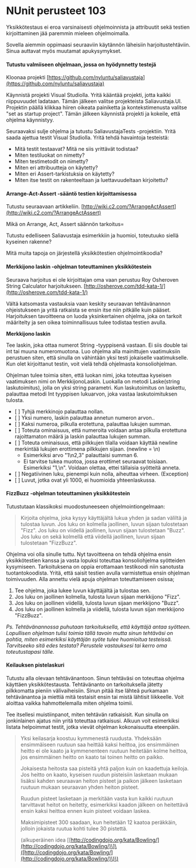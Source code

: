 # NUnit perusteet 103



Yksikkötestaus ei eroa varsinaisesti ohjelmoinnista ja attribuutit sekä testien kirjoittaminen jää paremmin mieleen ohjelmoimalla.

Sovella aiemmin oppimaasi seuraaviin käytännön läheisiin harjoitustehtäviin. Sinua auttavat myös muutamat apukysymykset.

#### Tutustu valmiiseen ohjelmaan, jossa on hyödynnetty testejä <a id="tutustu-valmiiseen-ohjelmaan-jossa-on-hy%C3%B6dynnetty-testej%C3%A4"></a>

Kloonaa projekti [https://github.com/nyluntu/saliavustaja](https://github.com/nyluntu/saliavustaja)

Käynnistä projekti Visual Studiolla. Yritä kääntää projekti, jotta kaikki riippuvuudet ladataan. Tämän jälkeen valitse projekteista Saliavustaja.UI. Projektin päällä klikkaa hiiren oikeata painiketta ja kontekstimenusta valitse "set as startup project". Tämän jälkeen käynnistä projekti ja kokeile, että ohjelma käynnistyy.

Seuraavaksi sulje ohjelma ja tutustu SaliavustajaTests -projektiin. Yritä saada ajettua testit Visual Studiolla. Yritä tehdä havaintoja testeistä:

* Mitä testit testaavat? Mitä ne siis yrittävät todistaa?
* Miten testiluokat on nimetty?
* Miten testimetodit on nimetty?
* Miten eri attribuutteja on käytetty?
* Miten eri Assert-tarkistuksia on käytetty?
* Miten itse testit on rakenteeltaan ja luettavuudeltaan kirjoitettu?

#### Arrange-Act-Assert -sääntö testien kirjoittamisessa <a id="arrange-act-assert--s%C3%A4%C3%A4nt%C3%B6-testien-kirjoittamisessa"></a>

Tutustu seuraavaan artikkeliin. [http://wiki.c2.com/?ArrangeActAssert](http://wiki.c2.com/?ArrangeActAssert)

Mikä on Arrange, Act, Assert säännön tarkoitus=

Tutustu edelliseen Saliavustaja esimerkkiin ja huomioi, toteutuuko siellä kyseinen rakenne?

Mitä muita tapoja on järjestellä yksikkötestien ohjelmointikoodia?

#### Merkkijono laskin -ohjelman toteuttaminen yksikkötestein <a id="merkkijono-laskin--ohjelman-toteuttaminen-yksikk%C3%B6testein"></a>

Seuraava harjoitus ei ole kirjoittajan oma vaan perustuu Roy Osheroven String Calculator harjoitukseen. [http://osherove.com/tdd-kata-1/](http://osherove.com/tdd-kata-1/)

Vältä katsomasta vastauksia vaan keskity seuraavan tehtävänannon ohjeistukseen ja yritä ratkaista se ensin itse niin pitkälle kuin pääset. Harjoituksen tavoitteena on luoda yksinkertainen ohjelma, joka on tarkoit määritelty ja sen oikea toiminnallisuus tulee todistaa testien avulla.

**Merkkijono laskin**

Tee laskin, joka ottaa numerot String -tyyppisenä vastaan. Ei siis double tai int tai muuna numeromuotona. Luo ohjelma alla mainittujen vaatimuksiin perustuen siten, että sinulla on vähintään yksi testi jokaiselle vaatimukselle. Kun olet kirjoittanut testin, voit vielä tehdä ohjelmasta konsoliohjelman.

Ohjelman tulee toimia siten, että luokan nimi, joka toteuttaa kyseisen vaatimuksen nimi on MerkkijonoLaskin. Luokalla on metodi Laske\(string laskutoimitus\), jolla on yksi string parametri. Kun laskutoimitus on laskettu, palauttaa metodi Int tyyppisen lukuarvon, joka vastaa laskutoimituksen tulosta.

* \[ \] Tyhjä merkkinojo palauttaa nollan.
* \[ \] Yksi numero, laskin palauttaa annetun numeron arvon..
* \[ \] Kaksi numeroa, pilkulla erotettuna, palauttaa lukujen summan.
* \[ \] Toteuta ominaisuus, että numeroita voidaan antaa pilkulla erotettuna rajoittamaton määrä ja laskin palauttaa lukujen summan.
* \[ \] Toteuta ominaisuus, että pilkkujen tilalla voidaan käyttää newline merkintää lukujen erottimena pilkkujen sijaan. \(newline = \n\)
  * Esimerkiksi arvo "1\n2,3" palauttaisi summan 6.
  * Ei tarvitse tukea muotoa, jossa erottimet seuraavat toisiaan. Esimerkiksi "1,\n". Voidaan olettaa, ettei tällaisia syötteitä anneta.
* \[ \] Negatiivinen luku, pienempi kuin nolla, aiheuttaa virheen. \(Exception\)
* \[ \] Luvut, jotka ovat yli 1000, ei huomioida yhteenlaskussa.

#### FizzBuzz -ohjelman toteuttaminen yksikkötestein <a id="fizzbuzz--ohjelman-toteuttaminen-yksikk%C3%B6testein"></a>

Tutustutaan klassikoksi muodostuneeseen ohjelmointiongelmaan:

> Kirjoita ohjelma, joka kysyy käyttäjältä lukua yhden ja sadan väliltä ja tulostaa luvun. Jos luku on kolmella jaollinen, luvun sijaan tulostetaan "Fizz". Jos luku on viidellä jaollinen, luvun sijaan tulostetaan "Buzz". Jos luku on sekä kolmellä että viidellä jaollinen, luvun sijaan tulostetaan "FizzBuzz".

Ohjelma voi olla sinulle tuttu. Nyt tavoitteena on tehdä ohjelma ensin yksikkötestien kanssa ja vasta lopuksi toteuttaa konsoliohjelma syötteiden kysymiseen. Tarkoituksena on oppia erottamaan testikoodi niin sanotusta tuotantokoodista. Yritä, että saisit testien avulla varmistettua ensin ohjelman toimivuuden. Alla annettu vielä apuja ohjelman toteuttamiseen osissa;

1. Tee ohjelma, joka lukee luvun käyttäjältä ja tulostaa sen.
2. Jos luku on jaollinen kolmella, tulosta luvun sijaan merkkijono "Fizz".
3. Jos luku on jaollinen viidellä, tulosta luvun sijaan merkkijono "Buzz".
4. Jos luku on jaollinen kolmella ja viidellä, tulosta luvun sijan merkkijono "FizzBuzz".

_Ps. Tehtävänannossa puhutaan tarkoituksella, että käyttäjä antaa syötteen. Lopullisen ohjelman tulisi toimia tällä tavoin mutta sinun tehtäväsi on pohtia, miten esimerkiksi käyttäjän syöte tulee huomioitua testeissä. Tarvitseeko sitä edes testata? Perustele vastauksesi tai kerro oma toteutustapasi tälle._

#### Keilauksen pistelaskuri <a id="keilauksen-pistelaskuri"></a>

Tutustu alla olevaan tehtävänantoon. Sinun tehtäväsi on toteuttaa ohjelma käyttäen yksikkötestausta. Tehtävänanto on tarkoituksella jätetty pilkkomatta pieniin välivaiheisiin. Sinun pitää itse lähteä purkamaan tehtävänantoa ja miettiä mitä testaisit ensin tai mistä lähtisit liikkeelle. Voit aloittaa vaikka hahmottelemalla miten ohjelma toimii.

Tee itsellesi muistiinpanot, miten tehtävän ratkaisisit. Kun sinulla on jonkinlainen ajatus niin yritä toteuttaa ratkaisusi. Alkuun voit esimerkiksi listata helpoimmat testit, jotka vievät ohjelman kokonaisuutta eteenpäin.

> Yksi keilasarja koostuu kymmenestä ruudusta. Yhdeksään ensimmäiseen ruutuun saa heittää kaksi heittoa, jos ensimmäinen heitto ei ole kaato ja kymmenenteen ruutuun heitetään kolme heittoa, jos ensimmäinen heitto on kaato tai toinen heitto on paikko.
>
> Jokaisesta heitosta saa pisteitä yhtä paljon kuin on kaadettuja keiloja. Jos heitto on kaato, kyseisen ruudun pisteisiin lasketaan mukaan lisäksi kahden seuraavan heiton pisteet ja paikon jälkeen lasketaan ruutuun mukaan seuraavan yhden heiton pisteet.
>
> Ruudun pisteet lasketaan ja merkitään vasta kun kaikki ruutuun tarvittavat heitot on heitetty, esimerkiksi kaadon jälkeen on heitettävä ensin kaksi heittoa ennen kuin pisteet voidaan laskea.
>
> Maksimipisteet 300 saadaan, kun heitetään 12 kaatoa peräkkäin, jolloin jokaista ruutua kohti tulee 30 pistettä.
>
> \(alkuperäinen idea \[[http://codingdojo.org/kata/Bowling/](http://codingdojo.org/kata/Bowling/)\]\([http://codingdojo.org/kata/Bowling/](http://codingdojo.org/kata/Bowling/)\)\)

